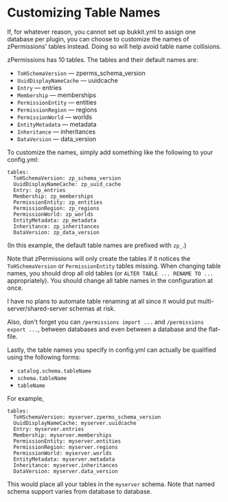 # Customizing Table Names #

If, for whatever reason, you cannot set up bukkit.yml to assign one database per plugin, you can choose to customize the names of zPermissions' tables instead. Doing so will help avoid table name collisions.

zPermissions has 10 tables. The tables and their default names are:

*   `ToHSchemaVersion` &mdash; zperms\_schema_version
*   `UuidDisplayNameCache` &mdash; uuidcache
*   `Entry` &mdash; entries
*   `Membership` &mdash; memberships
*   `PermissionEntity` &mdash; entities
*   `PermissionRegion` &mdash; regions
*   `PermissionWorld` &mdash; worlds
*   `EntityMetadata` &mdash; metadata
*   `Inheritance` &mdash; inheritances
*   `DataVersion` &mdash; data_version

To customize the names, simply add something like the following to your config.yml:

    tables:
      ToHSchemaVersion: zp_schema_version
      UuidDisplayNameCache: zp_uuid_cache
      Entry: zp_entries
      Membership: zp_memberships
      PermissionEntity: zp_entities
      PermissionRegion: zp_regions
      PermissionWorld: zp_worlds
      EntityMetadata: zp_metadata
      Inheritance: zp_inheritances
      DataVersion: zp_data_version

(In this example, the default table names are prefixed with `zp_`.)

Note that zPermissions will only create the tables if it notices the `ToHSchemaVersion` or `PermissionEntity` tables missing. When changing table names, you should drop all old tables (or `ALTER TABLE ... RENAME TO ...` appropriately). You should change all table names in the configuration at once.

I have no plans to automate table renaming at all since it would put multi-server/shared-server schemas at risk.

Also, don't forget you can `/permissions import ...` and `/permissions export ...`, between databases and even between a database and the flat-file.

Lastly, the table names you specify in config.yml can actually be qualified using the following forms:

*   `catalog.schema.tableName`
*   `schema.tableName`
*   `tableName`

For example,

    tables:
      ToHSchemaVersion: myserver.zperms_schema_version
      UuidDisplayNameCache: myserver.uuidcache
      Entry: myserver.entries
      Membership: myserver.memberships
      PermissionEntity: myserver.entities
      PermissionRegion: myserver.regions
      PermissionWorld: myserver.worlds
      EntityMetadata: myserver.metadata
      Inheritance: myserver.inheritances
      DataVersion: myserver.data_version

This would place all your tables in the `myserver` schema. Note that named schema support varies from database to database.
